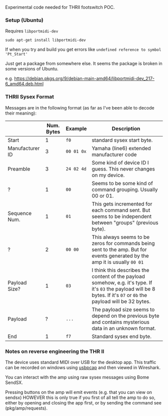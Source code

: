 Experimental code needed for THRII footswitch POC.

### Setup (Ubuntu)

Requires `libportmidi-dev`

```
sudo apt-get install libportmidi-dev
```

If when you try and build you get errors like `undefined reference to symbol 'Pt_Start'`

Just get a package from somewhere else. It seems the package is broken in some versions of Ubuntu.

e.g. https://debian.pkgs.org/9/debian-main-amd64/libportmidi-dev_217-6_amd64.deb.html

### THRII Sysex Format

Messages are in the following format (as far as I've been able to decode their meaning):

|                 | Num. Bytes | Example    | Description  
|-----------------|------------|------------|-------------------------------------
| Start           | 1          | `f0`       | standard sysex start byte.
| Manufacturer ID | 3          | `00 01 0x` | Yamaha (line6) extended manufacturer code
| Preamble        | 3          | `24 02 4d` | Some kind of device ID I guess. This never changes on my device.
| ?               | 1          | `00`       | Seems to be some kind of command grouping. Usually 00 or 01.
| Sequence Num.   | 1          | `01`       | This gets incremented for each command sent. But seems to be independent between "groups" (previous byte).
| ?               | 2          | `00 00`    | This always seems to be zeros for commands being sent to the amp. But for events generated by the amp it is usually `00 01`
| Payload Size?   | 1          | `03`       | I think this describes the content of the payload somehow, e.g. it's type. If it's `03` the payload will be 8 bytes. If it's `07` or `0b` the payload will be 32 bytes.
| Payload         | ?          | `...`      | The payload size seems to depend on the previous byte and contains mysterious data in an unknown format.
| End             | 1          | `f7`       | Standard sysex end byte.


### Notes on reverse engineering the THR II

The device uses standard MIDI over USB for the desktop app. This traffic can be recorded on windows
using [usbpcap](https://desowin.org/usbpcap/) and then viewed in Wireshark.

You can interact with the amp using raw sysex messages using Bome SendSX.

Pressing buttons on the amp will emit events (e.g. that you can view on sendsx) HOWEVER
this is only true if you first of all tell the amp to do so, either by opening and closing the app first,
or by sending the command see (pkg/amp/requests).
 